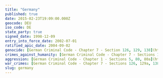 ```yaml
---
title: "Germany"
published: true
date: 2015-02-23T19:09:00.000Z
geocode: DEU
iso_code: DE
state_party: true
signed_date: 1998-12-09
entry_into_force_date: 2002-07-01
ratified_apic_date: 2004-09-02
genocide: [German Criminal Code - Chapter 7 - Section 126, 129, 138](https://iccdb.hrlc.net/data/doc/142/keyword/46/) [Act to Introduce the Code of Crimes against International Law of 26 June 2002 - Article 1 - Part 2 - Chapter 1 - Section 6](https://iccdb.hrlc.net/data/doc/49/keyword/46/)
crimes_against_humanity: [German Criminal Code - Chapter 7 - Sections 126, 129a, 138](https://iccdb.hrlc.net/data/doc/142/keyword/13/) [Act to Introduce the Code of Crimes against International Law of 26 June 2002 - Article 1 - Part 2 - Chapter 1 - Section 7](https://iccdb.hrlc.net/data/doc/49/keyword/13/)
aggression: [German Criminal Code - Chapter 1 - Sections 5, 80, 80a](https://iccdb.hrlc.net/data/doc/142/keyword/1/)
war_crimes: [German Criminal Code - Chapter 7 - Sections 126, 129a, 138](https://iccdb.hrlc.net/data/doc/142/keyword/145/) [Act to Introduce the Code of Crimes against International Law of 26 June 2002 - Article 1 - Part 2 - Chapter 2 - Section 8](https://iccdb.hrlc.net/data/doc/49/keyword/145/)
slug: germany
---
```

